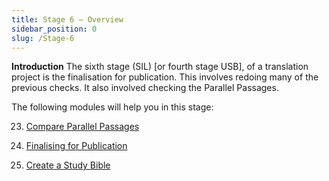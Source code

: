 ```yaml
---
title: Stage 6 – Overview
sidebar_position: 0
slug: /Stage-6
---
```




**Introduction** The sixth stage (SIL) [or fourth stage USB], of a translation project is the finalisation for publication. This involves redoing many of the previous checks. It also involved checking the Parallel Passages.


The following modules will help you in this stage:


 23. [Compare Parallel Passages](https://sillsdev.github.io/paratext-manual/23.PP)


 24. [Finalising for Publication](https://sillsdev.github.io/paratext-manual/24.FFP)


 25. [Create a Study Bible](https://sillsdev.github.io/paratext-manual/StudyBibles)

